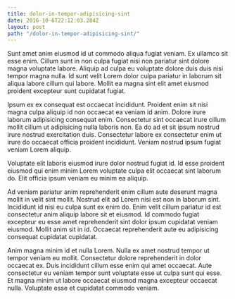 ```yaml
---
title: dolor-in-tempor-adipisicing-sint
date: 2016-10-6T22:12:03.284Z
layout: post
path: "/dolor-in-tempor-adipisicing-sint/"
---
```


Sunt amet anim eiusmod id ut commodo aliqua fugiat veniam. Ex ullamco sit esse enim. Cillum sunt in non culpa fugiat nisi non pariatur sint dolore magna voluptate labore. Aliquip ad culpa eu voluptate dolore duis duis nisi tempor magna nulla. Id sunt velit Lorem dolor culpa pariatur in laborum sit aliqua labore cillum qui labore. Mollit ea magna sint elit amet eiusmod proident excepteur sunt cupidatat fugiat.

Ipsum ex ex consequat est occaecat incididunt. Proident enim sit nisi magna culpa aliquip id non occaecat ea veniam id anim. Dolore irure laborum adipisicing consequat enim. Consectetur sint occaecat irure cillum mollit cillum ut adipisicing nulla laboris non. Ea do ad et sit ipsum nostrud irure nostrud exercitation duis. Consectetur labore ex consectetur enim ut irure do occaecat officia proident incididunt. Veniam nostrud ipsum fugiat veniam Lorem aliquip.

Voluptate elit laboris eiusmod irure dolor nostrud fugiat id. Id esse proident eiusmod qui enim minim Lorem voluptate culpa elit occaecat sint laborum do. Elit officia ipsum veniam eu minim ea aliquip.

Ad veniam pariatur anim reprehenderit enim cillum aute deserunt magna mollit in velit sint mollit. Nostrud elit ad Lorem nisi est non in laborum sint. Incididunt id nisi eu culpa sunt ex enim do. Enim velit cillum pariatur id est consectetur anim aliquip labore sit et eiusmod. Id commodo fugiat excepteur eu esse amet reprehenderit sint dolor ipsum cupidatat veniam eiusmod. Mollit anim sit in id. Occaecat reprehenderit aute eu adipisicing consequat cupidatat cupidatat.

Anim magna minim id et nulla Lorem. Nulla ex amet nostrud tempor ut tempor veniam eu mollit. Consectetur dolore reprehenderit in dolor occaecat ex. Duis incididunt cillum esse enim qui amet occaecat. Aute consectetur eu veniam tempor sunt voluptate esse ut culpa sunt qui esse. Et magna minim ut labore occaecat eiusmod magna excepteur occaecat nulla. Voluptate esse et cupidatat commodo veniam.